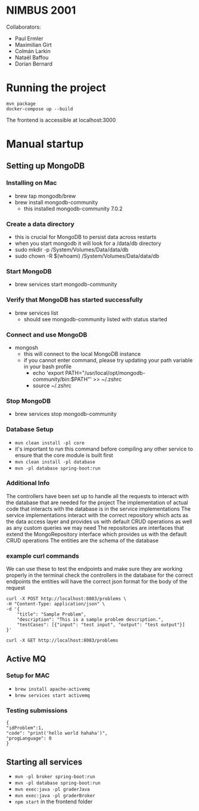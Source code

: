 # NIMBUS 2001

Collaborators:
- Paul Ermler
- Maximilian Girt
- Colmán Larkin
- Nataël Baffou
- Dorian Bernard

# Running the project
```
mvn package
docker-compose up --build
```
The frontend is accessible at localhost:3000

# Manual startup

## Setting up MongoDB

### Installing on Mac ##

- brew tap mongodb/brew 
- brew install mongodb-community
  - this installed mongodb-community 7.0.2

### Create a data directory ##
  - this is crucial for MongoDB to persist data across restarts
  - when you start mongodb it will look for a /data/db directory
- sudo mkdir -p /System/Volumes/Data/data/db
- sudo chown -R $(whoami) /System/Volumes/Data/data/db

### Start MongoDB ##
- brew services start mongodb-community

### Verify that MongoDB has started successfully ##
- brew services list 
  - should see mongodb-community listed with status started

### Connect and use MongoDB ##
- mongosh
  - this will connect to the local MongoDB instance
  - if you cannot enter command, please try updating your path variable in your bash profile
    - echo 'export PATH="/usr/local/opt/mongodb-community/bin:$PATH"' >> ~/.zshrc
    - source ~/.zshrc

### Stop MongoDB ##
- brew services stop mongodb-community


### Database Setup ##
- `mvn clean install -pl core`
- it's important to run this command before compiling any other service to ensure that the core module is built first
- `mvn clean install -pl database` 
- `mvn -pl database spring-boot:run`


### Additional Info ##
The controllers have been set up to handle all the requests to interact with the database that are needed for the project
The implementation of actual code that interacts with the database is in the service implementations
The service implementations interact with the correct repository which acts as the data access layer and provides us with default CRUD operations as well as any custom queries we may need
The repositories are interfaces that extend the MongoRepository interface which provides us with the default CRUD operations
The entities are the schema of the database 

### example curl commands ##
We can use these to test the endpoints and make sure they are working properly in the terminal 
check the controllers in the database for the correct endpoints
the entities will have the correct json format for the body of the request

```
curl -X POST http://localhost:8083/problems \
-H "Content-Type: application/json" \
-d '{
    "title": "Sample Problem",
    "description": "This is a sample problem description.",
    "testCases": [{"input": "test input", "output": "test output"}]
}'
```

`curl -X GET http://localhost:8083/problems`

## Active MQ
### Setup for MAC
- `brew install apache-activemq`
- `brew services start activemq`

### Testing submissions
```
{
"idProblem":1,
"code": "print('hello world hahaha')",
"progLanguage": 0
}
```

## Starting all services
- `mvn -pl broker spring-boot:run`
- `mvn -pl database spring-boot:run` 
- `mvn exec:java -pl graderJava` 
- `mvn exec:java -pl graderBroker` 
- `npm start` in the frontend folder